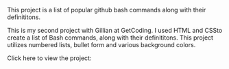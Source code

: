 This project is a list of popular github bash commands along with their definititons. 

This is my second project with Gillian at GetCoding. I used HTML and CSSto create a list of Bash commands, along with their definititons. 
This project utilizes numbered lists, bullet form and various background colors. 

Click here to view the project: 
